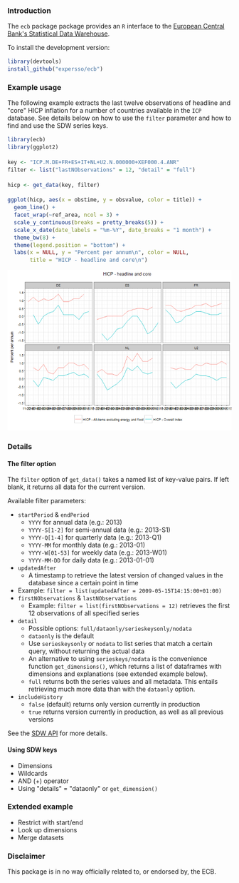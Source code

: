 ### Introduction

The `ecb` package package provides an `R` interface to the [European Central Bank's Statistical Data Warehouse](https://sdw.ecb.europa.eu/).

To install the development version:

``` r
library(devtools)
install_github("expersso/ecb")
```

### Example usage

The following example extracts the last twelve observations of headline and "core" HICP inflation for a number of countries available in the `ICP` database. See details below on how to use the `filter` parameter and how to find and use the SDW series keys.

``` r
library(ecb)
library(ggplot2)

key <- "ICP.M.DE+FR+ES+IT+NL+U2.N.000000+XEF000.4.ANR"
filter <- list("lastNObservations" = 12, "detail" = "full")

hicp <- get_data(key, filter)

ggplot(hicp, aes(x = obstime, y = obsvalue, color = title)) +
  geom_line() +
  facet_wrap(~ref_area, ncol = 3) +
  scale_y_continuous(breaks = pretty_breaks(5)) +
  scale_x_date(date_labels = "%m-%Y", date_breaks = "1 month") +
  theme_bw(8) +
  theme(legend.position = "bottom") +
  labs(x = NULL, y = "Percent per annum\n", color = NULL,
       title = "HICP - headline and core\n")
```

![](example-1.png)

### Details

#### The filter option

The `filter` option of `get_data()` takes a named list of key-value pairs. If left blank, it returns all data for the current version.

Available filter parameters:

-   `startPeriod` & `endPeriod`
    -   `YYYY` for annual data (e.g.: 2013)
    -   `YYYY-S[1-2]` for semi-annual data (e.g.: 2013-S1)
    -   `YYYY-Q[1-4]` for quarterly data (e.g.: 2013-Q1)
    -   `YYYY-MM` for monthly data (e.g.: 2013-01)
    -   `YYYY-W[01-53]` for weekly data (e.g.: 2013-W01)
    -   `YYYY-MM-DD` for daily data (e.g.: 2013-01-01)
-   `updatedAfter`
    -   A timestamp to retrieve the latest version of changed values in the database since a certain point in time
-   Example: `filter = list(updatedAfter = 2009-05-15T14:15:00+01:00)`
-   `firstNObservations` & `lastNObservations`
    -   Example: `filter = list(firstNObservations = 12)` retrieves the first 12 observations of all specified series
-   `detail`
    -   Possible options: `full/dataonly/serieskeysonly/nodata`
    -   `dataonly` is the default
    -   Use `serieskeysonly` or `nodata` to list series that match a certain query, without returning the actual data
    -   An alternative to using `serieskeys/nodata` is the convenience function `get_dimensions()`, which returns a list of dataframes with dimensions and explanations (see extended example below).
    -   `full` returns both the series values and all metadata. This entails retrieving much more data than with the `dataonly` option.
-   `includeHistory`
    -   `false` (default) returns only version currently in production
    -   `true` returns version currently in production, as well as all previous versions

See the [SDW API](https://sdw-wsrest.ecb.europa.eu/) for more details.

#### Using SDW keys

-   Dimensions
-   Wildcards
-   AND (+) operator
-   Using "details" = "dataonly" or `get_dimension()`

### Extended example

-   Restrict with start/end
-   Look up dimensions
-   Merge datasets

### Disclaimer

This package is in no way officially related to, or endorsed by, the ECB.
